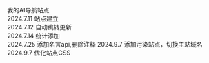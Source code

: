 我的AI导航站点  
2024.7.11  站点建立  
2024.7.12  自动跳转更新  
2024.7.14  统计添加  
2024.7.25  添加名言api,删除注释
2024.9.7   添加污染站点，切换主站域名
2024.9.7   优化站点CSS

